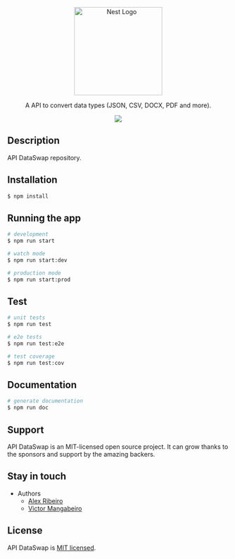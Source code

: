 <p align="center">
  <a href="http://nestjs.com/" target="blank"><img src="https://nestjs.com/img/logo-small.svg" width="200" alt="Nest Logo" /></a>
</p>

[circleci-image]: https://img.shields.io/circleci/build/github/nestjs/nest/master?token=abc123def456
[circleci-url]: https://circleci.com/gh/nestjs/nest

  <p align="center">A API to convert data types (JSON, CSV, DOCX, PDF and more).</p>
    <p align="center">
<!-- <a href="https://discord.gg/G7Qnnhy" target="_blank"><img src="https://img.shields.io/badge/discord-online-brightgreen.svg" alt="Discord"/></a> -->
  <a href="https://www.paypal.com/donate/?hosted_button_id=5KN4SHJK92SRQ" target="_blank"><img src="https://img.shields.io/badge/Donate-PayPal-ff3f59.svg"/></a>
<!--     <a href="https://opencollective.com/nest#sponsor"  target="_blank"><img src="https://img.shields.io/badge/Support%20us-Open%20Collective-41B883.svg" alt="Support us"></a> -->

## Description

API DataSwap repository.

## Installation

```bash
$ npm install
```

## Running the app

```bash
# development
$ npm run start

# watch mode
$ npm run start:dev

# production mode
$ npm run start:prod
```

## Test

```bash
# unit tests
$ npm run test

# e2e tests
$ npm run test:e2e

# test coverage
$ npm run test:cov
```

## Documentation

```bash
# generate documentation
$ npm run doc
```

## Support

API DataSwap is an MIT-licensed open source project. It can grow thanks to the sponsors and support by the amazing backers.

## Stay in touch

- Authors 
  - [Alex Ribeiro](https://alexribeiro.com.br)
  - [Victor Mangabeiro](https://github.com/victormangabeiro)

## License

API DataSwap is [MIT licensed](LICENSE).
